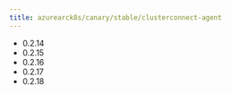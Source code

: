 ```yaml
---
title: azurearck8s/canary/stable/clusterconnect-agent
---
```

- 0.2.14
- 0.2.15
- 0.2.16
- 0.2.17
- 0.2.18
